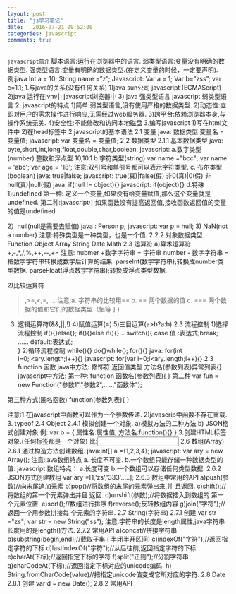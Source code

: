 ```yaml
---
layout: post
title: "js学习笔记" 
date:   2016-07-21 09:52:00 
categories: javascript
comments: true
---
```


`javascript简介`
脚本语言:运行在浏览器中的语言.
弱类型语言:变量没有明确的数据类型.
强类型语言:变量有明确的数据类型.(在定义变量的时候，一定要声明).
例:java
        Int a = 10;
       String name =”z”;
Javascript:
      Var a = 1;
     Var  b=”zss”;
     var c=1.1;
1.与java的关系(没有任何关系)
    1)java sun公司
       javascript (ECMAScript)
    2)java 运行在jvm中
       javascript浏览器中
    3) java 强类型语言
        javascript 弱类型语言
2. javascript的特点
  1)简单:弱类型语言,没有使用严格的数据类型.
  2)动态性:立即对用户的需求操作进行响应,无需经过web服务器.
 3)跨平台:依赖浏览器本身,与操作系统无关.
 4)安全性:不能修改和访问本地磁盘
3.编写javascript
   1)写在html文件中
   2)在head标签中
         <script type="text/javascript">
                   //内容
          </script>
2.javascript的基本语法
 2.1 变量
 	java: 数据类型 变量名 =变量值;
           javascript:  var 变量名 = 变量值;
2.2 数据类型
2.1.1 基本数据类型
java: byte,short,int,long,float,double,char,boolean.
javascript:
    a.数字类型(number):整数和浮点型
       10,10.1
    b.字符类型(string)
       var name ="bcc";
       var name = 'abc';
       var age = '18';
     注意:双引号和单引号都可以表示字符类型.
   c. 布尔类型(boolean)
        java: true|false;
      javascript: true(真)|false(假)
                          非0(真)|0(假)
                          非null(真)|null(假)
                java:  if(null != object){}
               javascript: if(object){}
d.特殊
       1)undefined
          第一种: 定义一个变量,如果没有给变量赋值,那么这个变量就是    undefined.
	第二种:javascript中如果函数没有提高返回值,接收函数返回值的变量的值是undefined.

  2）null(null是需要去赋值)
        java :   Person p;
       javascript: var p = null;
3)  NaN(not a number)
注意:特殊类型是一种类型，也是一个值.
2.2.2 对象数据类型
         Function
         Object
         Array
        String
        Date
        Math
2.3 运算符
    a)算术运算符
         +,-,*,/,%,++,--,+=
   注意: nubmer +数字字符串 = 字符串
            number - 数字字符串 = 把数字字符串转换成数字后计算的结果.
            parseInt(数字字符串);转换成number类型数据.
            parseFloat(浮点数字字符串);转换成浮点类型数据.

2)比较运算符
>,>=,<,=,....
注意:a. 字符串的比较用==
           b. ==  两个数据的值
           c. === 两个数据的值和它们的数据类型（恒等于)
3) 逻辑运算符(&&,||,!)
4)赋值运算(=)
5)三目运算(a>b?a:b)
2.3 流程控制
  1)选择流程控制
      if(){}else{};
      if(){}else if(){}...
     switch(){
       case 值 :表达式;break;
      ......
      default:表达式;  
     }
 2)循环流程控制
     while(){}
    do{}while();
    for(){}
    java: 
         for(int i=0;i<ary.length;i++){}
    javascript: 
         for(var  i=0;i<ary.length;i++){}
2.3 function 函数
   java中方法:
         修饰符  返回值类型 方法名(参数列表)异常列表{}
  javascript中方法:
          第一种:
                function  函数名(参数列表){
                }
第二种
      var fun = new Function("参数1","参数2",.....,"函数体");

第三种方式(匿名函数)
 function(参数列表){
}

注意:1.在javascript中函数可以作为一个参数传递.
2)javascrip中函数不存在重载.
3. typeof
2.4  Object
2.4.1 模拟创建一个对象.
a)模拟方法的二种方法
b) JSON格式创建对象
  例:  var o = {
		属性名:属性值,
		方法名:function(){}
	}
3.创建HTML标签对象.(任何标签都是一个对象)
比:<input type="password"></input>
2.6 数组(Array)
2.6.1 通过构造方法创建数组.
   java:int[] a ={1,2,3,4};
   javascript:  var ary = new Array();
注意:java数组特点
 	a. 长度不可变.
	b.一个数组只能存储一种数据类型的值.
      javascript 数组特点：
      	a.长度可变
        b.一个数组可以存储任何类型数据.
2.6.2 JSON方式创建数组
	var ary =[1,'zs','333'.....];
2.6.3  数组中常用的API
	a)push(参数)//向末尾追加元素
	b)pop()//将数组的末尾的元素弹出来,并 	   且返回.
	c)shift();//将数组的第一个元素弹出并且   	   返回.
	d)unshift(参数);//将数据插入到数组的	   第一个元素位置.
	e)sort();//数组进行排序
	f)reverse();反转数组内容
	g)join("字符");//返回一个用参数拼接每	个元素的字符串.
2.7 String(字符串)
2.7.1 创建
	var str ="zs";
	var str = new String("ss");
注意:字符串的长度是length属性,java字符串长度用的是length()方法.
2.7.2 常用API
	a)concat//拼接字符串
	b)substring(begin,end);//截取子串.(
半闭半开区间)
	c)indexOf("字符");//返回指定字符的下标
	d)lastIndexOf("字符");//从后往前,返回指定字符的下标.
	e)charAt(下标);//返回指定下标的字符
	f)split("正则");//分割字符串
	g)charCodeAt(下标);//返回指定下标对应的unicode编码.
	h) String.fromCharCode(value)//把指定unicode值变成它所对应的字符.
2.8 Date
2.8.1 创建
	var d = new Date();
2.8.2 常用API
